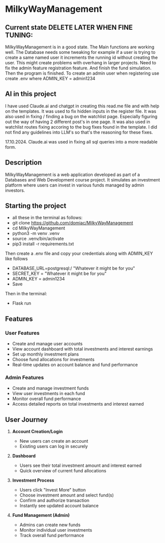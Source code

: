 # MilkyWayManagement

## Current state DELETE LATER WHEN FINE TUNING:
MilkyWayManagement is in a good state. The Main functions are working well. The Database needs some tweaking for example if a user is trying to create a same named user it increments the running id without creating the user. This might create problems with overhang in larger projects. Need to fix the admin feature registration feature. And finish the fund simulation. Then the program is finished. To create an admin user when registering use create .env where ADMIN_KEY = admin1234


## AI in this project
I have used Claude.ai and chatgpt in creating this read.me file and with help on the templates. It was used to fix hidden inputs in the register file. It was also used in fixing / finding a bug on the watchlist page. Especially figuring out the way of having 2 different post's in one page. It was also used in watchlist routes fixing accoring to the bug fixes found in the template. I did not find any guidelines into LLM's so that's the reasoning for these fixes.

17.10.2024.
Claude.ai was used in fixing all sql queries into a more readable form.

## Description

MilkyWayManagement is a web application developed as part of a Databases and Web Development course project. It simulates an investment platform where users can invest in various funds managed by admin investors.

## Starting the project
- all these in the terminal as follows:
- git clone https://github.com/domiac/MilkyWayManagement
- cd MilkyWayManagement
- python3 -m venv .venv
- source .venv/bin/activate
- pip3 install -r requirements.txt 

Then create a .env file and copy your credentials along with ADMIN_KEY like follows
- DATABASE_URL=postgresql:/ "Whatever it might be for you"
- SECRET_KEY = "Whatever it might be for you"
- ADMIN_KEY = admin1234
- Save

Then in the terminal:
- Flask run


## Features

### User Features
- Create and manage user accounts
- View account dashboard with total investments and interest earnings
- Set up monthly investment plans
- Choose fund allocations for investments
- Real-time updates on account balance and fund performance

### Admin Features
- Create and manage investment funds
- View user investments in each fund
- Monitor overall fund performance
- Access detailed reports on total investments and interest earned

## User Journey

1. **Account Creation/Login**
   - New users can create an account
   - Existing users can log in securely

2. **Dashboard**
   - Users see their total investment amount and interest earned
   - Quick overview of current fund allocations

3. **Investment Process**
   - Users click "Invest More" button
   - Choose investment amount and select fund(s)
   - Confirm and authorize transaction
   - Instantly see updated account balance

4. **Fund Management (Admin)**
   - Admins can create new funds
   - Monitor individual user investments
   - Track overall fund performance


